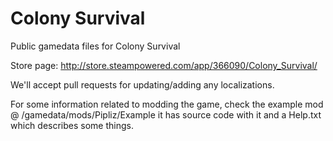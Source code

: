 # Colony Survival
Public gamedata files for Colony Survival

Store page: http://store.steampowered.com/app/366090/Colony_Survival/

We'll accept pull requests for updating/adding any localizations.

For some information related to modding the game, check the example mod @ /gamedata/mods/Pipliz/Example it has source code with it and a Help.txt which describes some things.
